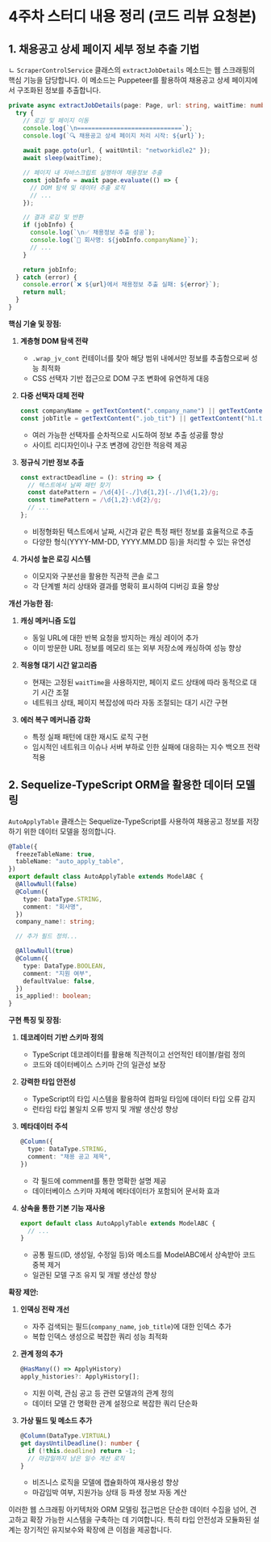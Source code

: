 # 4주차 스터디 내용 정리 (코드 리뷰 요청본)

## 1. 채용공고 상세 페이지 세부 정보 추출 기법
ㄴ
`ScraperControlService` 클래스의 `extractJobDetails` 메소드는 웹 스크래핑의 핵심 기능을 담당합니다. 이 메소드는 Puppeteer를 활용하여 채용공고 상세 페이지에서 구조화된 정보를 추출합니다.

```typescript
private async extractJobDetails(page: Page, url: string, waitTime: number): Promise<JobInfo | null> {
  try {
    // 로깅 및 페이지 이동
    console.log(`\n=============================`);
    console.log(`🔍 채용공고 상세 페이지 처리 시작: ${url}`);
    
    await page.goto(url, { waitUntil: "networkidle2" });
    await sleep(waitTime);

    // 페이지 내 자바스크립트 실행하여 채용정보 추출
    const jobInfo = await page.evaluate(() => {
      // DOM 탐색 및 데이터 추출 로직
      // ...
    });

    // 결과 로깅 및 반환
    if (jobInfo) {
      console.log(`\n✅ 채용정보 추출 성공`);
      console.log(`🏢 회사명: ${jobInfo.companyName}`);
      // ...
    }

    return jobInfo;
  } catch (error) {
    console.error(`❌ ${url}에서 채용정보 추출 실패: ${error}`);
    return null;
  }
}
```

**핵심 기술 및 장점:**

1. **계층형 DOM 탐색 전략**
   - `.wrap_jv_cont` 컨테이너를 찾아 해당 범위 내에서만 정보를 추출함으로써 성능 최적화
   - CSS 선택자 기반 접근으로 DOM 구조 변화에 유연하게 대응

2. **다중 선택자 대체 전략**
   ```typescript
   const companyName = getTextContent(".company_name") || getTextContent(".corp_name");
   const jobTitle = getTextContent(".job_tit") || getTextContent("h1.tit_job");
   ```
   - 여러 가능한 선택자를 순차적으로 시도하여 정보 추출 성공률 향상
   - 사이트 리디자인이나 구조 변경에 강인한 적응력 제공

3. **정규식 기반 정보 추출**
   ```typescript
   const extractDeadline = (): string => {
     // 텍스트에서 날짜 패턴 찾기
     const datePattern = /\d{4}[-./]\d{1,2}[-./]\d{1,2}/g;
     const timePattern = /\d{1,2}:\d{2}/g;
     // ...
   };
   ```
   - 비정형화된 텍스트에서 날짜, 시간과 같은 특정 패턴 정보를 효율적으로 추출
   - 다양한 형식(YYYY-MM-DD, YYYY.MM.DD 등)을 처리할 수 있는 유연성

4. **가시성 높은 로깅 시스템**
   - 이모지와 구분선을 활용한 직관적 콘솔 로그
   - 각 단계별 처리 상태와 결과를 명확히 표시하여 디버깅 효율 향상

**개선 가능한 점:**

1. **캐싱 메커니즘 도입**
   - 동일 URL에 대한 반복 요청을 방지하는 캐싱 레이어 추가
   - 이미 방문한 URL 정보를 메모리 또는 외부 저장소에 캐싱하여 성능 향상

2. **적응형 대기 시간 알고리즘**
   - 현재는 고정된 `waitTime`을 사용하지만, 페이지 로드 상태에 따라 동적으로 대기 시간 조절
   - 네트워크 상태, 페이지 복잡성에 따라 자동 조절되는 대기 시간 구현

3. **에러 복구 메커니즘 강화**
   - 특정 실패 패턴에 대한 재시도 로직 구현
   - 임시적인 네트워크 이슈나 서버 부하로 인한 실패에 대응하는 지수 백오프 전략 적용

## 2. Sequelize-TypeScript ORM을 활용한 데이터 모델링

`AutoApplyTable` 클래스는 Sequelize-TypeScript를 사용하여 채용공고 정보를 저장하기 위한 데이터 모델을 정의합니다.

```typescript
@Table({
  freezeTableName: true,
  tableName: "auto_apply_table",
})
export default class AutoApplyTable extends ModelABC {
  @AllowNull(false)
  @Column({
    type: DataType.STRING,
    comment: "회사명",
  })
  company_name!: string;

  // 추가 필드 정의...

  @AllowNull(true)
  @Column({
    type: DataType.BOOLEAN,
    comment: "지원 여부",
    defaultValue: false,
  })
  is_applied!: boolean;
}
```

**구현 특징 및 장점:**

1. **데코레이터 기반 스키마 정의**
   - TypeScript 데코레이터를 활용해 직관적이고 선언적인 테이블/컬럼 정의
   - 코드와 데이터베이스 스키마 간의 일관성 보장

2. **강력한 타입 안전성**
   - TypeScript의 타입 시스템을 활용하여 컴파일 타임에 데이터 타입 오류 감지
   - 런타임 타입 불일치 오류 방지 및 개발 생산성 향상

3. **메타데이터 주석**
   ```typescript
   @Column({
     type: DataType.STRING,
     comment: "채용 공고 제목",
   })
   ```
   - 각 필드에 comment를 통한 명확한 설명 제공
   - 데이터베이스 스키마 자체에 메타데이터가 포함되어 문서화 효과

4. **상속을 통한 기본 기능 재사용**
   ```typescript
   export default class AutoApplyTable extends ModelABC {
     // ...
   }
   ```
   - 공통 필드(ID, 생성일, 수정일 등)와 메소드를 ModelABC에서 상속받아 코드 중복 제거
   - 일관된 모델 구조 유지 및 개발 생산성 향상

**확장 제안:**

1. **인덱싱 전략 개선**
   - 자주 검색되는 필드(`company_name`, `job_title`)에 대한 인덱스 추가
   - 복합 인덱스 생성으로 복잡한 쿼리 성능 최적화

2. **관계 정의 추가**
   ```typescript
   @HasMany(() => ApplyHistory)
   apply_histories?: ApplyHistory[];
   ```
   - 지원 이력, 관심 공고 등 관련 모델과의 관계 정의
   - 데이터 모델 간 명확한 관계 설정으로 복잡한 쿼리 단순화

3. **가상 필드 및 메소드 추가**
   ```typescript
   @Column(DataType.VIRTUAL)
   get daysUntilDeadline(): number {
     if (!this.deadline) return -1;
     // 마감일까지 남은 일수 계산 로직
   }
   ```
   - 비즈니스 로직을 모델에 캡슐화하여 재사용성 향상
   - 마감임박 여부, 지원가능 상태 등 파생 정보 자동 계산

이러한 웹 스크래핑 아키텍처와 ORM 모델링 접근법은 단순한 데이터 수집을 넘어, 견고하고 확장 가능한 시스템을 구축하는 데 기여합니다. 특히 타입 안전성과 모듈화된 설계는 장기적인 유지보수와 확장에 큰 이점을 제공합니다.
